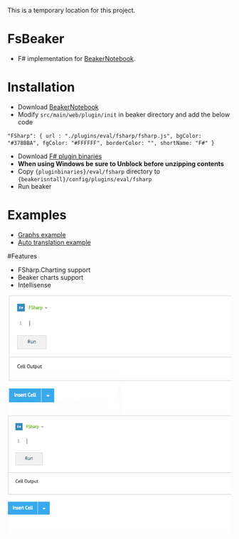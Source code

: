 This is a temporary location for this project.

# FsBeaker
* F# implementation for [BeakerNotebook](http://beakernotebook.com/).

# Installation
* Download [BeakerNotebook](http://beakernotebook.com/getting-started?scroll)
* Modify `src/main/web/plugin/init` in beaker directory and add the below code

```
"FSharp": { url : "./plugins/eval/fsharp/fsharp.js", bgColor: "#378BBA", fgColor: "#FFFFFF", borderColor: "", shortName: "F#" }
```

* Download [F# plugin binaries](https://github.com/BayardRock/FsBeaker/releases)
* **When using Windows be sure to Unblock before unzipping contents**
* Copy `{pluginbinaries}/eval/fsharp` directory to `{beakerisntall}/config/plugins/eval/fsharp`
* Run beaker

# Examples

* [Graphs example](http://sharing.beakernotebook.com/gist/anonymous/3de61b0b2f258b2f140b)
* [Auto translation example](http://sharing.beakernotebook.com/gist/anonymous/74dfd416da6ade4ebfe5)

#Features
* FSharp.Charting support
* Beaker charts support
* Intellisense

![Intellisense for References](https://raw.githubusercontent.com/BayardRock/FsBeaker/master/docs/files/img/intellisense-reference.gif "Intellisense for References")
![Intellisense for WorldBankData](https://raw.githubusercontent.com/BayardRock/FsBeaker/master/docs/files/img/intellisense-worldbank.gif "Intellisense for WorldBankData")

